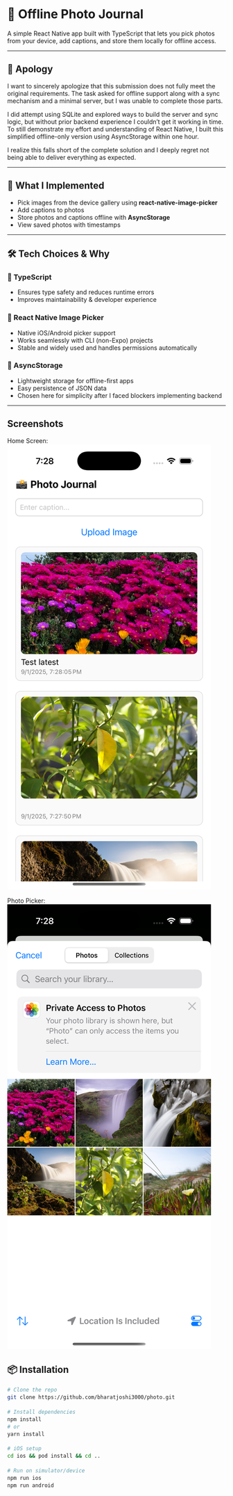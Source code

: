 # 📸 Offline Photo Journal

A simple React Native app built with TypeScript that lets you pick photos from your device, add captions, and store them locally for offline access.

---

## 🙏 Apology  
I want to sincerely apologize that this submission does not fully meet the original requirements. The task asked for offline support along with a sync mechanism and a minimal server, but I was unable to complete those parts.  

I did attempt using SQLite and explored ways to build the server and sync logic, but without prior backend experience I couldn’t get it working in time. To still demonstrate my effort and understanding of React Native, I built this simplified offline-only version using AsyncStorage within one hour.  

I realize this falls short of the complete solution and I deeply regret not being able to deliver everything as expected.  

---

## 🚀 What I Implemented
- Pick images from the device gallery using **react-native-image-picker**  
- Add captions to photos  
- Store photos and captions offline with **AsyncStorage**  
- View saved photos with timestamps  

---

## 🛠️ Tech Choices & Why

### 🔹 TypeScript
- Ensures type safety and reduces runtime errors  
- Improves maintainability & developer experience  

### 🔹 React Native Image Picker
- Native iOS/Android picker support  
- Works seamlessly with CLI (non-Expo) projects  
- Stable and widely used and handles permissions automatically

### 🔹 AsyncStorage
- Lightweight storage for offline-first apps  
- Easy persistence of JSON data  
- Chosen here for simplicity after I faced blockers implementing backend

---
## Screenshots

Home Screen:  
![Home](screenshots/home.png)

Photo Picker:  
![Picker](screenshots/picker.png)


## 📦 Installation
```sh
# Clone the repo
git clone https://github.com/bharatjoshi3000/photo.git

# Install dependencies
npm install
# or
yarn install

# iOS setup
cd ios && pod install && cd ..

# Run on simulator/device
npm run ios
npm run android
